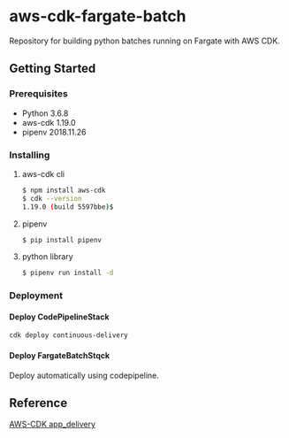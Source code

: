 # aws-cdk-fargate-batch
Repository for building python batches running on Fargate with AWS CDK.

## Getting Started

### Prerequisites

- Python 3.6.8
- aws-cdk 1.19.0
- pipenv 2018.11.26

### Installing

1. aws-cdk cli
    
    ```bash
    $ npm install aws-cdk
    $ cdk --version
    1.19.0 (build 5597bbe)$ 
    ```

2. pipenv

    ```bash
    $ pip install pipenv
    ```

3. python library

    ```bash
    $ pipenv run install -d
    ```

### Deployment

#### Deploy CodePipelineStack

```bash
cdk deploy continuous-delivery
```
#### Deploy FargateBatchStqck

Deploy automatically using codepipeline.

## Reference
[AWS-CDK app_delivery](https://docs.aws.amazon.com/cdk/api/latest/python/aws_cdk.app_delivery.README.html)
